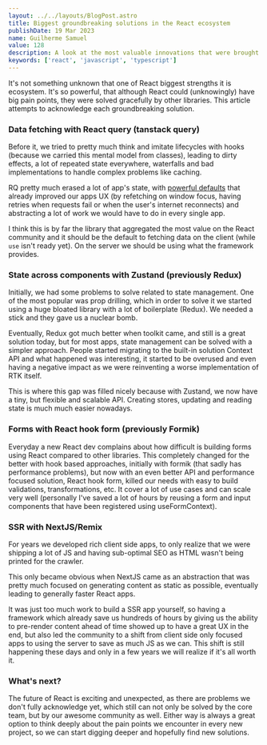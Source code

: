 ```yaml
---
layout: ../../layouts/BlogPost.astro
title: Biggest groundbreaking solutions in the React ecosystem
publishDate: 19 Mar 2023
name: Guilherme Samuel
value: 128
description: A look at the most valuable innovations that were brought by our awesome open source community.
keywords: ['react', 'javascript', 'typescript']
---
```


It's not something unknown that one of React biggest strengths it is ecosystem. It's so powerful, that although React could (unknowingly) have big pain points, they were solved gracefully by other libraries. This article attempts to acknowledge each groundbreaking solution.


### Data fetching with React query (tanstack query)
Before it, we tried to pretty much think and imitate lifecycles with hooks (because we carried this mental model from classes), leading to dirty effects, a lot of repeated state everywhere, waterfalls and bad implementations to handle complex problems like caching. 

RQ pretty much erased a lot of app's state, with [powerful defaults](https://tanstack.com/query/v5/docs/react/guides/important-defaults) that already improved our apps UX (by refetching on window focus, having retries when requests fail or when the user's internet reconnects) and abstracting a lot of work we would have to do in every single app.

I think this is by far the library that aggregated the most value on the React community and it should be the default to fetching data on the client (while `use` isn't ready yet). On the server we should be using what the framework provides.


### State across components with Zustand (previously Redux)
Initially, we had some problems to solve related to state management. One of the most popular was prop drilling, which in order to solve it we started using a huge bloated library with a lot of boilerplate (Redux). We needed a stick and they gave us a nuclear bomb. 

Eventually, Redux got much better when toolkit came, and still is a great solution today, but for most apps, state management can be solved with a simpler approach. People started migrating to the built-in solution Context API and what happened was interesting, it started to be overused and even having a negative impact as we were reinventing a worse implementation of RTK itself. 

This is where this gap was filled nicely because with Zustand, we now have a tiny, but flexible and scalable API. Creating stores, updating and reading state is much much easier nowadays.


### Forms with React hook form (previously Formik)
Everyday a new React dev complains about how difficult is building forms using React compared to other libraries. This completely changed for the better with hook based approaches, initially with formik (that sadly has performance problems), but now with an even better API and performance focused solution, React hook form, killed our needs with easy to build validations, transformations, etc. It cover a lot of use cases and can scale very well (personally I've saved a lot of hours by reusing a form and input components that have been registered using useFormContext).


### SSR with NextJS/Remix
For years we developed rich client side apps, to only realize that we were shipping a lot of JS and having sub-optimal SEO as HTML wasn't being printed for the crawler. 

This only became obvious when NextJS came as an abstraction that was pretty much focused on generating content as static as possible, eventually leading to generally faster React apps.

It was just too much work to build a SSR app yourself, so having a framework which already save us hundreds of hours by giving us the ability to pre-render content ahead of time showed up to have a great UX in the end, but also led the community to a shift from client side only focused apps to using the server to save as much JS as we can. This shift is still happening these days and only in a few years we will realize if it's all worth it. 


### What's next?

The future of React is exciting and unexpected, as there are problems we don't fully acknowledge yet, which still can not only be solved by the core team, but by our awesome community as well. Either way is always a great option to think deeply about the pain points we encounter in every new project, so we can start digging deeper and hopefully find new solutions.